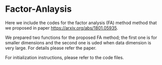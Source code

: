 # Factor-Anlaysis

Here we include the codes for the factor analysis (FA) method method
that we proposed in paper https://arxiv.org/abs/1801.05935. 

We prepared two functions for the proposed FA method; the first one 
is for smaller dimensions and the second one is uded when data dimension 
is very large. For details please refer the paper. 

For initialization instructions, please refer to the code files. 

 
